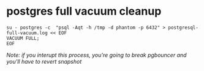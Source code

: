 # postgres full vacuum cleanup

```shell
su - postgres -c  "psql -Aqt -h /tmp -d phantom -p 6432" > postgresql-full-vacuum.log << EOF
VACUUM FULL;
EOF
```

_Note: if you interupt this process, you're going to break pgbouncer and you'll have to revert snapshot_